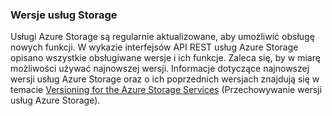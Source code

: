 ### <a name="storage-service-versions"></a>Wersje usług Storage
Usługi Azure Storage są regularnie aktualizowane, aby umożliwić obsługę nowych funkcji. W wykazie interfejsów API REST usług Azure Storage opisano wszystkie obsługiwane wersje i ich funkcje. Zaleca się, by w miarę możliwości używać najnowszej wersji. Informacje dotyczące najnowszej wersji usług Azure Storage oraz o ich poprzednich wersjach znajdują się w temacie [Versioning for the Azure Storage Services](https://msdn.microsoft.com/library/azure/dd894041.aspx) (Przechowywanie wersji usług Azure Storage).  

